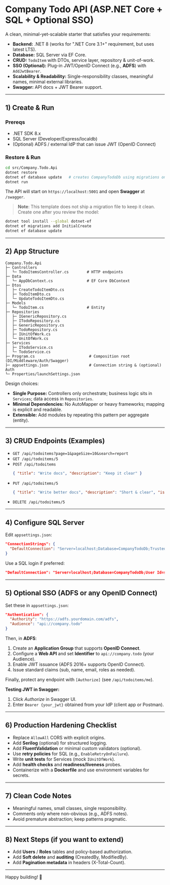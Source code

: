 # Company Todo API (ASP.NET Core + SQL + Optional SSO)

A clean, minimal-yet-scalable starter that satisfies your requirements:

- **Backend:** .NET 8 (works for ".NET Core 3.1+" requirement, but uses latest LTS).
- **Database:** SQL Server via EF Core.
- **CRUD:** `TodoItem` with DTOs, service layer, repository & unit-of-work.
- **SSO (Optional):** Plug-in JWT/OpenID Connect (e.g., **ADFS**) with `AddJwtBearer`.
- **Scalability & Readability:** Single-responsibility classes, meaningful names, minimal external libraries.
- **Swagger:** API docs + JWT Bearer support.

---

## 1) Create & Run

### Prereqs
- .NET SDK 8.x
- SQL Server (Developer/Express/localdb)
- (Optional) ADFS / external IdP that can issue JWT (OpenID Connect)

### Restore & Run
```bash
cd src/Company.Todo.Api
dotnet restore
dotnet ef database update   # creates CompanyTodoDb using migrations once you add one (see below)
dotnet run
```

The API will start on `https://localhost:5001` and open **Swagger** at `/swagger`.

> **Note**: This template does not ship a migration file to keep it clean. Create one after you review the model:
```bash
dotnet tool install --global dotnet-ef
dotnet ef migrations add InitialCreate
dotnet ef database update
```

---

## 2) App Structure

```
Company.Todo.Api
├─ Controllers
│  └─ TodoItemsController.cs        # HTTP endpoints
├─ Data
│  └─ AppDbContext.cs               # EF Core DbContext
├─ Dtos
│  ├─ CreateTodoItemDto.cs
│  ├─ TodoItemDto.cs
│  └─ UpdateTodoItemDto.cs
├─ Models
│  └─ TodoItem.cs                   # Entity
├─ Repositories
│  ├─ IGenericRepository.cs
│  ├─ ITodoRepository.cs
│  ├─ GenericRepository.cs
│  ├─ TodoRepository.cs
│  ├─ IUnitOfWork.cs
│  └─ UnitOfWork.cs
├─ Services
│  ├─ ITodoService.cs
│  └─ TodoService.cs
├─ Program.cs                        # Composition root (DI/Middleware/Auth/Swagger)
├─ appsettings.json                  # Connection string & (optional) Auth
└─ Properties/launchSettings.json
```

Design choices:
- **Single Purpose:** Controllers only orchestrate; business logic sits in `Services`; data access in `Repositories`.
- **Minimal Dependencies:** No AutoMapper or heavy frameworks; mapping is explicit and readable.
- **Extensible:** Add modules by repeating this pattern per aggregate (entity).

---

## 3) CRUD Endpoints (Examples)

- `GET /api/todoitems?page=1&pageSize=10&search=report`
- `GET /api/todoitems/5`
- `POST /api/todoitems`
  ```json
  { "title": "Write docs", "description": "Keep it clear" }
  ```
- `PUT /api/todoitems/5`
  ```json
  { "title": "Write better docs", "description": "Short & clear", "isCompleted": true }
  ```
- `DELETE /api/todoitems/5`

---

## 4) Configure SQL Server

Edit `appsettings.json`:
```json
"ConnectionStrings": {
  "DefaultConnection": "Server=localhost;Database=CompanyTodoDb;Trusted_Connection=True;TrustServerCertificate=True;"
}
```

Use a SQL login if preferred:
```json
"DefaultConnection": "Server=localhost;Database=CompanyTodoDb;User Id=sa;Password=YourStrong!Passw0rd;TrustServerCertificate=True;"
```

---

## 5) Optional SSO (ADFS or any OpenID Connect)

Set these in `appsettings.json`:
```json
"Authentication": {
  "Authority": "https://adfs.yourdomain.com/adfs",
  "Audience": "api://company.todo"
}
```

Then, in **ADFS**:
1. Create an **Application Group** that supports **OpenID Connect**.
2. Configure a **Web API** and set **Identifier** to `api://company.todo` (your Audience).
3. Enable JWT issuance (ADFS 2016+ supports OpenID Connect).
4. Issue standard claims (sub, name, email, roles as needed).

Finally, protect any endpoint with `[Authorize]` (see `/api/todoitems/me`).

**Testing JWT in Swagger:**
1. Click *Authorize* in Swagger UI.
2. Enter `Bearer {your_jwt}` obtained from your IdP (client app or Postman).

---

## 6) Production Hardening Checklist

- Replace `AllowAll` CORS with explicit origins.
- Add **Serilog** (optional) for structured logging.
- Add **FluentValidation** or minimal custom validators (optional).
- Use **retry policies** for SQL (e.g., `EnableRetryOnFailure`).
- Write **unit tests** for Services (mock `IUnitOfWork`).
- Add **health checks** and **readiness/liveness** probes.
- Containerize with a **Dockerfile** and use environment variables for secrets.

---

## 7) Clean Code Notes

- Meaningful names, small classes, single responsibility.
- Comments only where non-obvious (e.g., ADFS notes).
- Avoid premature abstraction; keep patterns pragmatic.

---

## 8) Next Steps (if you want to extend)

- Add **Users** / **Roles** tables and policy-based authorization.
- Add **Soft delete** and **auditing** (CreatedBy, ModifiedBy).
- Add **Pagination metadata** in headers (X-Total-Count).

---

Happy building! 🚀

